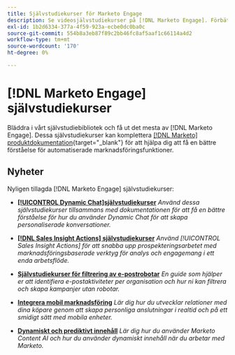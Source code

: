 ```yaml
---
title: Självstudiekurser för Marketo Engage
description: Se videosjälvstudiekurser på [!DNL Marketo Engage]. Förbättra er förståelse för hur ni använder funktioner för automatiserad marknadsföring med mera.
exl-id: 1b2d6334-377a-4f59-923a-ecbe0dc0ba0c
source-git-commit: 554b8a3eb87f89c2bb46fc8af5aaf1c66114a4d2
workflow-type: tm+mt
source-wordcount: '170'
ht-degree: 0%

---
```


# [!DNL Marketo Engage] självstudiekurser

Bläddra i vårt självstudiebibliotek och få ut det mesta av [!DNL Marketo Engage]. Dessa självstudiekurser kan komplettera [[!DNL Marketo] produktdokumentation](https://experienceleague.adobe.com/docs/marketo/using/home.html){target=&quot;_blank&quot;} för att hjälpa dig att få en bättre förståelse för automatiserade marknadsföringsfunktioner.

## Nyheter

Nyligen tillagda [!DNL Marketo Engage] självstudiekurser:

* **[[!UICONTROL Dynamic Chat]självstudiekurser](dynamic-chat/dynamic-chat-overview.md)**
   _Använd dessa självstudiekurser tillsammans med dokumentationen för att få en bättre förståelse för hur du använder Dynamic Chat för att skapa personaliserade konversationer._

* **[[!DNL Sales Insight Actions] självstudiekurser](/help/sales-insight-actions/overview.md)**
   _Använd [!UICONTROL Sales Insight Actions] för att snabba upp prospekteringsarbetet med marknadsföringsbaserade verktyg för analys och engagemang i ett enda arbetsflöde._

* **[Självstudiekurser för filtrering av e-postrobotar](filtering-email-bot-activities/setup.md)**
   _En guide som hjälper er att identifiera e-postaktiviteter per organisation och hur ni kan filtrera och skapa kampanjer utan robotar._

* **[Integrera mobil marknadsföring](cross-channel-marketing/mobile-marketing-learn.md)**
   _Lär dig hur du utvecklar relationer med dina köpare genom att skapa personliga anslutningar i realtid och på ett smidigt sätt med mobila enheter._

* **[Dynamiskt och prediktivt innehåll](email-marketing/dynamic-and-predictive-content-learn.md)**
   _Lär dig hur du använder Marketo Content AI och hur du använder dynamiskt innehåll när du arbetar med Marketo._
